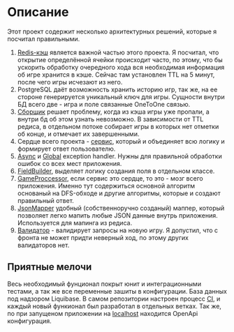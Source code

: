 # Описание
Этот проект содержит несколько архитектурных решений, которые я посчитал правильными.
1) [Redis-кэш](https://github.com/Dlakares/minesweeper/blob/master/src/main/java/ru/studiotg/minesweeper/cache/GameCache.java) является важной частью этого проекта. Я посчитал, что открытие определённой ячейки происходит часто, по этому, что бы ускорить обработку очередного хода вся необходимая информация об игре хранится в кэше. Сейчас там установлен TTL на 5 минут, после чего игры исчезают из него.
2) PostgreSQL даёт возможность хранить историю игр, так же, на ее стороне генерируется уникальный ключ для игры. Сущности внутри БД всего две - игра и поле связанные OneToOne связью.
3) [Сборщик](https://github.com/Dlakares/minesweeper/blob/master/src/main/java/ru/studiotg/minesweeper/schedule/GatherOldGames.java) решает проблему, когда из кэша игры уже пропали, а внутри бд об этом узнать невозможно. В зависимости от TTL редиса, в отдельном потоке собирает игры в которых нет отметки об конце, и отмечает их завершенными.
4) Сердце всего проекта - [сервис](https://github.com/Dlakares/minesweeper/blob/master/src/main/java/ru/studiotg/minesweeper/service/GameService.java), который и объединяет всю логику и формирует ответ пользователю.
5) [Async](https://github.com/Dlakares/minesweeper/blob/master/src/main/java/ru/studiotg/minesweeper/util/handler/CustomAsyncExceptionHandler.java) и [Global](https://github.com/Dlakares/minesweeper/blob/master/src/main/java/ru/studiotg/minesweeper/util/handler/GlobalExceptionHandler.java) exception handler. Нужны для правильной обработки ошибок со всех мест приложения.
6) [FieldBuilder](https://github.com/Dlakares/minesweeper/blob/b2471d0e054586b69528b1f0da7d8c1014c99509/src/main/java/ru/studiotg/minesweeper/util/FieldBuilder.java), выделяет логику создания поля в отдельном классе.
7) [GameProccessor](https://github.com/Dlakares/minesweeper/blob/b2471d0e054586b69528b1f0da7d8c1014c99509/src/main/java/ru/studiotg/minesweeper/util/GameProcessor.java), если сервис это сердце, то это - мозг всего приложения. Именно тут содержиться основной алгоритм основаный на DFS-обходе и другие алгоритмы, которые и создают правильный ответ.
8) [JsonMapper](https://github.com/Dlakares/minesweeper/blob/b2471d0e054586b69528b1f0da7d8c1014c99509/src/main/java/ru/studiotg/minesweeper/util/JsonMapper.java) удобный (собственноручно созданый) маппер, который позволяет легко мапить любые JSON данные внутрь приложения. Используется для мапинга из редиса.
9) [Валидатор](https://github.com/Dlakares/minesweeper/blob/b2471d0e054586b69528b1f0da7d8c1014c99509/src/main/java/ru/studiotg/minesweeper/util/NewGameRequestValidator.java) - валидирует запросы на новую игру. Я допустил, что с фронта не может придти неверный ход, по этому других валидаторов нет.

## Приятные мелочи
Весь необходимый фунционал покрыт юнит и интеграционными тестами, а так же все переменные зашиты в конфигурации. База данных под надзором Liquibase. В самом репозитории настроен процесс [CI](https://github.com/Dlakares/minesweeper/blob/b2471d0e054586b69528b1f0da7d8c1014c99509/.github/workflows/gradle.yml), и каждый новый функионал был разработал в отдельных ветках. Так же, по при запущеном приложении на [localhost](http://localhost:8080/swagger-ui/index.html) находится OpenApi конфигурация.
